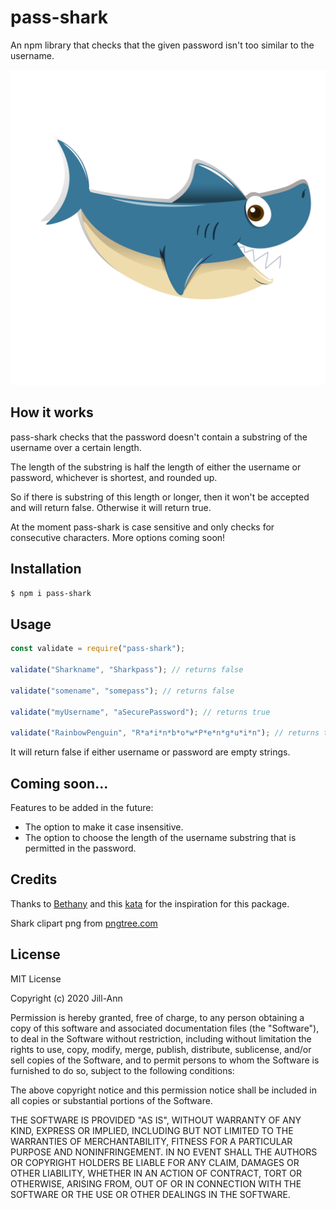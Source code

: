# pass-shark

An npm library that checks that the given password isn't too similar to the username.

![Image of Shark](/images/cartoon-shark.png)

## How it works

pass-shark checks that the password doesn't contain a substring of the username over a certain length.

The length of the substring is half the length of either the username or password, whichever is shortest, and rounded up.

So if there is substring of this length or longer, then it won't be accepted and will return false. Otherwise it will return true.

At the moment pass-shark is case sensitive and only checks for consecutive characters. More options coming soon!

## Installation

```sh
$ npm i pass-shark
```

## Usage

```js
const validate = require("pass-shark");

validate("Sharkname", "Sharkpass"); // returns false

validate("somename", "somepass"); // returns false

validate("myUsername", "aSecurePassword"); // returns true

validate("RainbowPenguin", "R*a*i*n*b*o*w*P*e*n*g*u*i*n"); // returns true
```

It will return false if either username or password are empty strings.

## Coming soon...

Features to be added in the future:

- The option to make it case insensitive.
- The option to choose the length of the username substring that is permitted in the password.

## Credits

Thanks to [Bethany](https://www.codewars.com/users/Bethany) and this [kata](https://www.codewars.com/kata/5c511d8877c0070e2c195faf/javascript "Codewars") for the inspiration for this package.

Shark clipart png from [pngtree.com](https://pngtree.com/so/shark-clipart)

## License

MIT License

Copyright (c) 2020 Jill-Ann

Permission is hereby granted, free of charge, to any person obtaining a copy
of this software and associated documentation files (the "Software"), to deal
in the Software without restriction, including without limitation the rights
to use, copy, modify, merge, publish, distribute, sublicense, and/or sell
copies of the Software, and to permit persons to whom the Software is
furnished to do so, subject to the following conditions:

The above copyright notice and this permission notice shall be included in all
copies or substantial portions of the Software.

THE SOFTWARE IS PROVIDED "AS IS", WITHOUT WARRANTY OF ANY KIND, EXPRESS OR
IMPLIED, INCLUDING BUT NOT LIMITED TO THE WARRANTIES OF MERCHANTABILITY,
FITNESS FOR A PARTICULAR PURPOSE AND NONINFRINGEMENT. IN NO EVENT SHALL THE
AUTHORS OR COPYRIGHT HOLDERS BE LIABLE FOR ANY CLAIM, DAMAGES OR OTHER
LIABILITY, WHETHER IN AN ACTION OF CONTRACT, TORT OR OTHERWISE, ARISING FROM,
OUT OF OR IN CONNECTION WITH THE SOFTWARE OR THE USE OR OTHER DEALINGS IN THE
SOFTWARE.

```

```
